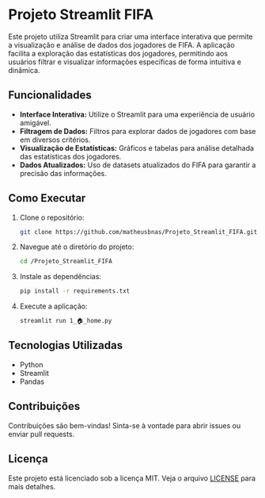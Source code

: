 # Projeto Streamlit FIFA

Este projeto utiliza Streamlit para criar uma interface interativa que permite a visualização e análise de dados dos jogadores de FIFA. A aplicação facilita a exploração das estatísticas dos jogadores, permitindo aos usuários filtrar e visualizar informações específicas de forma intuitiva e dinâmica.

## Funcionalidades

- **Interface Interativa:** Utilize o Streamlit para uma experiência de usuário amigável.
- **Filtragem de Dados:** Filtros para explorar dados de jogadores com base em diversos critérios.
- **Visualização de Estatísticas:** Gráficos e tabelas para análise detalhada das estatísticas dos jogadores.
- **Dados Atualizados:** Uso de datasets atualizados do FIFA para garantir a precisão das informações.

## Como Executar

1. Clone o repositório:
   ```bash
   git clone https://github.com/matheusbnas/Projeto_Streamlit_FIFA.git

2. Navegue até o diretório do projeto:
   ```bash
   cd /Projeto_Streamlit_FIFA

3. Instale as dependências:
   ```bash
   pip install -r requirements.txt

4. Execute a aplicação:
   ```bash
   streamlit run 1_🏠_home.py


## Tecnologias Utilizadas

- Python
- Streamlit
- Pandas

## Contribuições

Contribuições são bem-vindas! Sinta-se à vontade para abrir issues ou enviar pull requests.

## Licença

Este projeto está licenciado sob a licença MIT. Veja o arquivo [LICENSE](https://github.com/git/git-scm.com/blob/main/MIT-LICENSE.txt) para mais detalhes.



   

   
